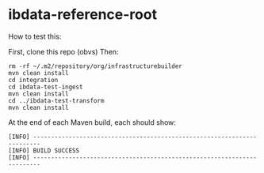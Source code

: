 # ibdata-reference-root

How to test this:

First, clone this repo (obvs)
Then:

```
rm -rf ~/.m2/repository/org/infrastructurebuilder
mvn clean install
cd integration
cd ibdata-test-ingest
mvn clean install
cd ../ibdata-test-transform
mvn clean install
```

At the end of each Maven build, each should show:

```
[INFO] ------------------------------------------------------------------------
[INFO] BUILD SUCCESS
[INFO] ------------------------------------------------------------------------
```